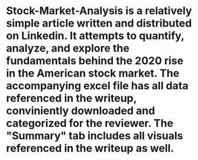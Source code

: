 # Stock-Market-Analysis is a relatively simple article written and distributed on Linkedin. It attempts to quantify, analyze, and explore the fundamentals behind the 2020 rise in the American stock market. The accompanying excel file has all data referenced in the writeup, conviniently downloaded and categorized for the reviewer. The "Summary" tab includes all visuals referenced in the writeup as well.     
